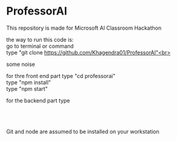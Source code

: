 # ProfessorAI
This repository is made for Microsoft AI Classroom Hackathon

the way to run this code is:<br>
go to terminal or command <br>
type "git clone https://github.com/Khagendra01/ProfessorAI"<br>

some noise

for thre front end part
type "cd professorai"<br>
type "npm install"<br>
type "npm start"<br>


for the backend part
type 

<br><br><br>
Git and node are assumed to be installed on your workstation
